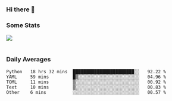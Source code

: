 ### Hi there 👋

<!--
**haruishi43/haruishi43** is a ✨ _special_ ✨ repository because its `README.md` (this file) appears on your GitHub profile.

Here are some ideas to get you started:

- 🔭 I’m currently working on ...
- 🌱 I’m currently learning ...
- 👯 I’m looking to collaborate on ...
- 🤔 I’m looking for help with ...
- 💬 Ask me about ...
- 📫 How to reach me: ...
- 😄 Pronouns: ...
- ⚡ Fun fact: ...
-->

### Some Stats
<div>
  <img align="center" src="https://github-readme-stats.vercel.app/api?username=haruishi43&count_private=true&show_icons=true" />
</div>

</br>

### Daily Averages

<!--START_SECTION:waka-->
```text
Python   18 hrs 32 mins  ███████████████████████░░   92.22 % 
YAML     59 mins         █▒░░░░░░░░░░░░░░░░░░░░░░░   04.96 % 
TOML     11 mins         ▒░░░░░░░░░░░░░░░░░░░░░░░░   00.92 % 
Text     10 mins         ▒░░░░░░░░░░░░░░░░░░░░░░░░   00.83 % 
Other    6 mins          ░░░░░░░░░░░░░░░░░░░░░░░░░   00.57 % 
```
<!--END_SECTION:waka-->
